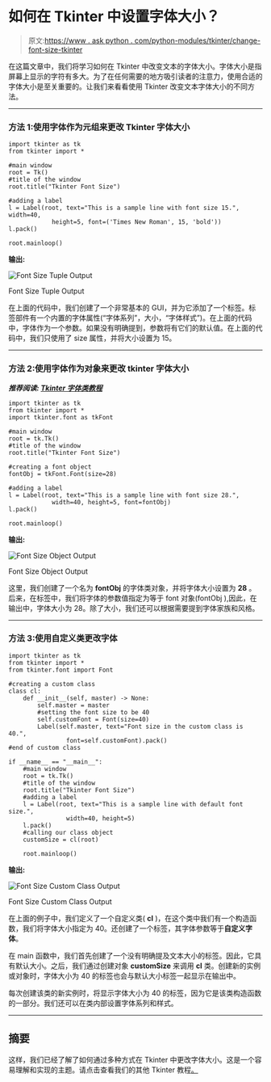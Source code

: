 # 如何在 Tkinter 中设置字体大小？

> 原文:[https://www . ask python . com/python-modules/tkinter/change-font-size-tkinter](https://www.askpython.com/python-modules/tkinter/change-font-size-tkinter)

在这篇文章中，我们将学习如何在 Tkinter 中改变文本的字体大小。字体大小是指屏幕上显示的字符有多大。为了在任何需要的地方吸引读者的注意力，使用合适的字体大小是至关重要的。让我们来看看使用 Tkinter 改变文本字体大小的不同方法。

* * *

### 方法 1:使用字体作为元组来更改 Tkinter 字体大小

```
import tkinter as tk
from tkinter import *

#main window
root = Tk()
#title of the window
root.title("Tkinter Font Size")

#adding a label
l = Label(root, text="This is a sample line with font size 15.", width=40,
            height=5, font=('Times New Roman', 15, 'bold'))
l.pack()

root.mainloop()

```

**输出:**

![Font Size Tuple Output ](../Images/e99198599d1cc2be0ba73a8d35692f96.png)

Font Size Tuple Output

在上面的代码中，我们创建了一个非常基本的 GUI，并为它添加了一个标签。标签部件有一个内置的字体属性(“字体系列”，大小，“字体样式”)。在上面的代码中，字体作为一个参数。如果没有明确提到，参数将有它们的默认值。在上面的代码中，我们只使用了 size 属性，并将大小设置为 15。

* * *

### 方法 2:使用字体作为对象来更改 tkinter 字体大小

***推荐阅读: [Tkinter 字体类教程](https://www.askpython.com/python-modules/tkinter/tkinter-font-class)***

```
import tkinter as tk
from tkinter import *
import tkinter.font as tkFont

#main window
root = tk.Tk()
#title of the window
root.title("Tkinter Font Size")

#creating a font object
fontObj = tkFont.Font(size=28)

#adding a label
l = Label(root, text="This is a sample line with font size 28.",
            width=40, height=5, font=fontObj)
l.pack()

root.mainloop()

```

**输出:**

![Font Size Object Output](../Images/7aab671b46dd6bd3fe95cabde96fec2a.png)

Font Size Object Output

这里，我们创建了一个名为 **fontObj** 的字体类对象，并将字体大小设置为 **28** 。后来，在标签中，我们将字体的参数值指定为等于 font 对象(fontObj ),因此，在输出中，字体大小为 28。除了大小，我们还可以根据需要提到字体家族和风格。

* * *

### 方法 3:使用自定义类更改字体

```
import tkinter as tk
from tkinter import *
from tkinter.font import Font

#creating a custom class
class cl:
    def __init__(self, master) -> None:
        self.master = master
        #setting the font size to be 40
        self.customFont = Font(size=40)
        Label(self.master, text="Font size in the custom class is 40.",
                font=self.customFont).pack()
#end of custom class

if __name__ == "__main__":
    #main window
    root = tk.Tk()
    #title of the window
    root.title("Tkinter Font Size")
    #adding a label
    l = Label(root, text="This is a sample line with default font size.",
                width=40, height=5)
    l.pack()
    #calling our class object
    customSize = cl(root)

    root.mainloop()

```

**输出:**

![Font Size Custom Class Output](../Images/fd7d013bdd7a213fb3039e1ffd187c91.png)

Font Size Custom Class Output

在上面的例子中，我们定义了一个自定义类( **cl** )，在这个类中我们有一个构造函数，我们将字体大小指定为 40。还创建了一个标签，其字体参数等于**自定义字体**。

在 main 函数中，我们首先创建了一个没有明确提及文本大小的标签。因此，它具有默认大小。之后，我们通过创建对象 **customSize** 来调用 **cl** 类。创建新的实例或对象时，字体大小为 40 的标签也会与默认大小标签一起显示在输出中。

每次创建该类的新实例时，将显示字体大小为 40 的标签，因为它是该类构造函数的一部分。我们还可以在类内部设置字体系列和样式。

* * *

## 摘要

这样，我们已经了解了如何通过多种方式在 Tkinter 中更改字体大小。这是一个容易理解和实现的主题。请点击查看我们的其他 Tkinter 教程[。](https://www.askpython.com/python-modules/tkinter)